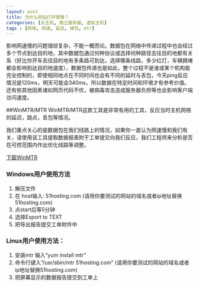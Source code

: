 ```yaml
---
layout: post
title: 为什么网站打开很慢？
categories: [云主机, 独立服务器, 虚拟主机]
tags : [网络, 网速, 延迟, 掉包, mtr]
---
```


影响网速慢的问题错综复杂，不能一概而论。数据包在网络中传递过程中也会经过多个节点到达目的地，其中数据包通过何种协议或选择何种路径去往目的地都有关系（好比你开车去往目的地有多条路可到达，选择哪条线路，多少红灯，车辆拥堵都会影响到达目的地速度），数据包传递也是如此，整个过程不是谁或某个机构能完全控制的，即使相同地点在不同时间也会有不同的延时与丢包，今天ping反应情况是120ms，明天可能会340ms，所以数据在特定时间和环境才有参考价值。还有些其他因素诸如网页代码不优，被病毒攻击造成服务器负担等也会影响客户端访问速度。

##WinMTR/MTR
WinMTR/MTR这款工具是非常有用的工具，反应当时主机网络的延迟，跳点，丢包等情况。

我们重点关心的是数据包在我们线路上的情况，如果你一直认为网速慢和我们有关，请使用该工具提取数据报表附于工单提交向我们反应，我们工程师来分析是否在可控范围内作出优化线路等调整。

[下载WinMTR](http://downloads.sourceforge.net/project/winmtr/WinMTR-v092.zip?r=http%3A%2F%2Fsourceforge.net%2Fprojects%2Fwinmtr%2Ffiles%2F&ts=1353040732&use_mirror=jaist)


### Windows用户使用方法
1. 解压文件
2. 在 host输入: 51hosting.com (请用你要测试的网站的域名或者ip地址替换51hosting.com)
3. 点start后等5分钟
4. 选择Export to TEXT
5. 把导出报告提交工单附件中

### Linux用户使用方法：
1. 安装mtr 输入“yum install mtr”
2. 命令行键入“/usr/sbin/mtr 51hosting.com” (请用你要测试的网站的域名或者ip地址替换51hosting.com)
3. 把屏幕显示的数据报告提交到工单上


